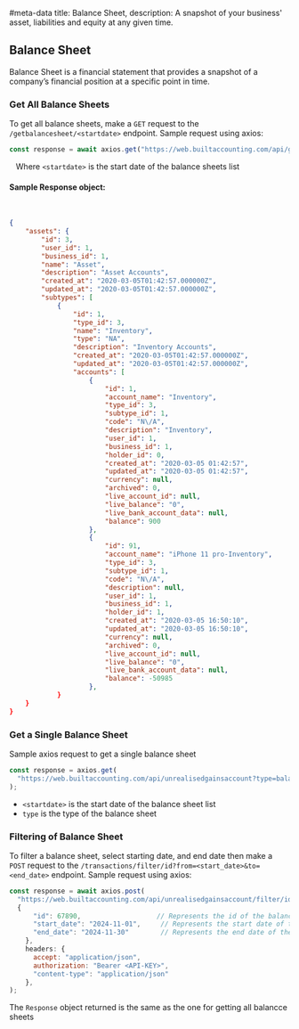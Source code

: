 #meta-data title: Balance Sheet, description: A snapshot of your business' asset, liabilities and equity at any given time.
## Balance Sheet

Balance Sheet is a financial statement that provides a snapshot of a company’s financial position at a specific point in time.

### Get All Balance Sheets

To get all balance sheets, make a `GET` request to the `/getbalancesheet/<startdate>` endpoint. Sample request using axios:

```js
const response = await axios.get("https://web.builtaccounting.com/api/getbalancesheet/<startdate>");
```
  
Where `<startdate>` is the start date of the balance sheets list

#### Sample Response object:
    
```json
{
    "assets": {
        "id": 3,
        "user_id": 1,
        "business_id": 1,
        "name": "Asset",
        "description": "Asset Accounts",
        "created_at": "2020-03-05T01:42:57.000000Z",
        "updated_at": "2020-03-05T01:42:57.000000Z",
        "subtypes": [
            {
                "id": 1,
                "type_id": 3,
                "name": "Inventory",
                "type": "NA",
                "description": "Inventory Accounts",
                "created_at": "2020-03-05T01:42:57.000000Z",
                "updated_at": "2020-03-05T01:42:57.000000Z",
                "accounts": [
                    {
                        "id": 1,
                        "account_name": "Inventory",
                        "type_id": 3,
                        "subtype_id": 1,
                        "code": "N\/A",
                        "description": "Inventory",
                        "user_id": 1,
                        "business_id": 1,
                        "holder_id": 0,
                        "created_at": "2020-03-05 01:42:57",
                        "updated_at": "2020-03-05 01:42:57",
                        "currency": null,
                        "archived": 0,
                        "live_account_id": null,
                        "live_balance": "0",
                        "live_bank_account_data": null,
                        "balance": 900
                    },
                    {
                        "id": 91,
                        "account_name": "iPhone 11 pro-Inventory",
                        "type_id": 3,
                        "subtype_id": 1,
                        "code": "N\/A",
                        "description": null,
                        "user_id": 1,
                        "business_id": 1,
                        "holder_id": 1,
                        "created_at": "2020-03-05 16:50:10",
                        "updated_at": "2020-03-05 16:50:10",
                        "currency": null,
                        "archived": 0,
                        "live_account_id": null,
                        "live_balance": "0",
                        "live_bank_account_data": null,
                        "balance": -50985
                    },
            }
    }
}
```

### Get a Single Balance Sheet

Sample axios request to get a single balance sheet

```js
const response = axios.get(
  "https://web.builtaccounting.com/api/unrealisedgainsaccount?type=balancesheet&<startdate>"
);
```

- `<startdate>` is the start date of the balance sheet list
- `type` is the type of the balance sheet

### Filtering of Balance Sheet

To filter a balance sheet, select starting date, and end date then make a `POST` request to the `/transactions/filter/id?from=<start_date>&to=<end_date>` endpoint. Sample request using axios:

```js
const response = await axios.post(
  "https://web.builtaccounting.com/api/unrealisedgainsaccount/filter/id?from=<start_date>&to=<end_date>",
  {
      "id": 67890,                   // Represents the id of the balance sheet
      "start_date": "2024-11-01",     // Represents the start date of the balance sheet
      "end_date": "2024-11-30"        // Represents the end date of the balance sheet
    },
    headers: {
      accept: "application/json",
      authorization: "Bearer <API-KEY>",
      "content-type": "application/json"
    },
);
```

The `Response` object returned is the same as the one for getting all balancce sheets

